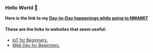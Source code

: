### Hello World 👋

**Here is the link to my [Day-to-Day happenings while going to NMAMIT](https://varunpai314.github.io/Life-NMAMIT/)**

#### These are the links to websites that seem useful:
- [IoT for Beginners.](https://microsoft.github.io/IoT-For-Beginners/#/)
- [Web Dev for Beginners.](https://microsoft.github.io/Web-Dev-For-Beginners/#/)
